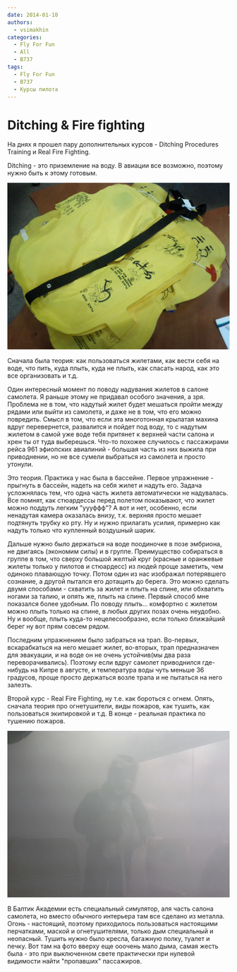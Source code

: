 ```yaml
---
date: 2014-01-10
authors:
  - vsimakhin
categories:
  - Fly For Fun
  - All
  - B737
tags:
  - Fly For Fun
  - B737
  - Курсы пилота
---
```


# Ditching & Fire fighting

На днях я прошел пару дополнительных курсов - Ditching Procedures Training и Real Fire Fighting.

Ditching - это приземление на воду. В авиации все возможно, поэтому нужно быть к этому готовым.

![](IMG_20140108_124357.jpg)

<!-- more -->

Сначала была теория: как пользоваться жилетами, как вести себя на воде, что пить, куда плыть, куда не плыть, как спасать народ, как это все организовать и т.д.

Один интересный момент по поводу надувания жилетов в салоне самолета. Я раньше этому не придавал особого значения, а зря. Проблема не в том, что надутый жилет будет мешаться пройти между рядами или выйти из самолета, и даже не в том, что его можно повредить. Смысл в том, что если эта многотонная крылатая махина вдруг перевернется, развалится и пойдет под воду, то с надутым жилетом в самой уже воде тебя притянет к верхней части салона и хрен ты от туда выберешься. Что-то похожее случилось с пассажирами рейса 961 эфиопских авиалиний - большая часть из них выжила при приводнении, но не все сумели выбраться из самолета и просто утонули.

Это теория. Практика у нас была в бассейне. Первое упражнение - прыгнуть в бассейн, надеть на себя жилет и надуть его. Задача усложнялась тем, что одна часть жилета автоматически не надувалась. Все помнят, как стюардессы перед полетом показывают, что жилет можно поддуть легким "уууффф"? А вот и нет, особенно, если ненадутая камера оказалась внизу, т.к. верхняя просто мешает подтянуть трубку ко рту. Ну и нужно прилагать усилия, примерно как надуть только что купленный воздушный шарик.

Дальше нужно было держаться на воде поодиночке в позе эмбриона, не двигаясь (экономим силы) и в группе. Преимущество собираться в группе в том, что сверху большой желтый круг (красные и оранжевые жилеты только у пилотов и стюардесс) из людей проще заметить, чем одиноко плавающую точку. Потом один из нас изображал потерявшего сознание, а другой пытался его дотащить до берега. Это можно сделать двумя способами - схватить за жилет и плыть на спине, или обхватить ногами за талию, и опять же, плыть на спине. Первый способ мне показался более удобным. По поводу плыть… комфортно с жилетом можно плыть только на спине, в любых других позах очень неудобно. Ну и вообще, плыть куда-то нецелесообразно, если только ближайший берег ну вот прям совсем рядом.

Последним упражнением было забраться на трап. Во-первых, вскарабкаться на него мешает жилет, во-вторых, трап предназначен для эвакуации,  и на воде он не очень устойчив(мы два раза переворачивались). Поэтому если вдруг самолет приводнился где-нибудь на Кипре в августе, и температура воды чуть меньше 36 градусов, проще просто держаться возле трапа и не пытаться на него залезть.

Второй курс - Real Fire Fighting, ну т.е. как бороться с огнем. Опять, сначала теория про огнетушители, виды пожаров, как тушить, как пользоваться экипировкой и т.д. В конце - реальная практика по тушению пожаров.

![](IMG_20140108_151452.jpg)

В Балтик Академии есть специальный симулятор, аля часть салона самолета, но вместо обычного интерьера там все сделано из металла. Огонь - настоящий, поэтому приходилось пользоваться настоящими перчатками, маской и огнетушителями, только дым специальный и неопасный. Тушить нужно было кресла, багажную полку, туалет и печку. Вот там на фото вверху еще ооочень мало дыма, самая жесть была - это при выключенном свете практически при нулевой видимости найти "пропавших" пассажиров.
